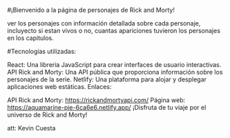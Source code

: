 #¡Bienvenido a la página de personajes de Rick and Morty!

ver los personajes con información detallada sobre cada personaje, incluyecto si estan vivos o no, cuantas apariciones tuvieron los
personajes en los capitulos.

#Tecnologías utilizadas:

React: Una libreria JavaScript para crear interfaces de usuario interactivas.
API Rick and Morty: Una API pública que proporciona información sobre los personajes de la serie.
Netlify: Una plataforma para alojar y desplegar aplicaciones web estáticas.
Enlaces:

API Rick and Morty: https://rickandmortyapi.com/
Página web: https://aquamarine-pie-6ca6e6.netlify.app/
¡Disfruta de tu viaje por el universo de Rick and Morty!

att: Kevin Cuesta
